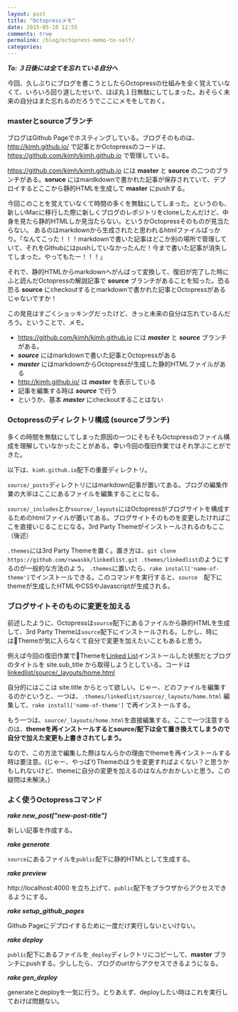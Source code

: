 ```yaml
---
layout: post
title: "Octopressメモ"
date: 2015-05-10 12:55
comments: true
permalink: /blog/octopress-memo-to-self/
categories:
---
```


***To: ３日後には全てを忘れている自分へ***

今回、久しぶりにブログを書こうとしたらOctopressの仕組みを全く覚えていなくて、いろいろ回り道したせいで、ほぼ丸１日無駄にしてしまった。おそらく未来の自分はまた忘れるのだろうでここにメモをしておく。　

### masterとsourceブランチ
ブログはGithub Pageでホスティングしている。ブログそのものは、http://kimh.github.io/ で記事とかOctopressのコードは、https://github.com/kimh/kimh.github.io で管理している。

https://github.com/kimh/kimh.github.io には **master** と **source** の二つのブランチがある。**soruce** にはmardkdownで書かれた記事が保存されていて、デプロイするとここから静的HTMLを生成して **master** にpushする。

今回このことを覚えていなくて時間の多くを無駄にしてしまった。というのも、新しいMacに移行した際に新しくブログのレポジトリをcloneしたんだけど、中身を見たら静的HTMLしか見当たらない。というかOctopressそのものが見当たらない。
あるのはmarkdownから生成されたと思われるhtmlファイルばっかり。「なんてこった！！！markdownで書いた記事はどこか別の場所で管理していて、それをGithubにはpushしていなかったんだ！今まで書いた記事が消失してしまった。やってもたー！！！」

それで、静的HTMLからmarkdownへがんばって変換して、復旧が完了した時にふと読んだOctopressの解説記事で **source** ブランチがあることを知った。恐る恐る **source** にcheckoutするとmarkdownで書かれた記事とOctopressがあるじゃないですか！

この発見はすごくショッキングだったけど、きっと未来の自分は忘れているんだろう。ということで、メモ。

- https://github.com/kimh/kimh.github.io には ***master*** と ***source*** ブランチがある。
- ***source*** にはmarkdownで書いた記事とOctopressがある
- ***master*** にはmarkdownからOctopressが生成した静的HTMLファイルがある
- http://kimh.github.io/ は ***master*** を表示している
- 記事を編集する時は ***source*** で行う
- というか、基本 ***master*** にcheckoutすることはない

### Octopressのディレクトリ構成 (sourceブランチ)
多くの時間を無駄にしてしまった原因の一つにそもそもOctopressのファイル構成を理解していなかったことがある。幸い今回の復旧作業ではそれ学ぶことができた。

以下は、`kimh.github.io`配下の重要ディレクトリ。

`source/_posts`ディレクトリにはmarkdown記事が置いてある。ブログの編集作業の大半はここにあるファイルを編集することになる。

`source/_includes`とか`source/_layouts`にはOctopressがブログサイトを構成するためのhtmlファイルが置いてある。ブログサイトそのものを変更したければここを直接いじることになる。3rd Party Themeがインストールされるのもここ（後述）

`.themes`には3rd Party Themeを置く。置き方は、`git clone https://github.com/rwwaskk/linkedlist.git .themes/linkedlist`のようにするのが一般的な方法のよう。
`.themes`に置いたら、`rake install['name-of-theme']`でインストールできる。このコマンドを実行すると、`source`　配下にthemeが生成したHTMLやCSSやJavascriptが生成される。

### ブログサイトそのものに変更を加える
前述したように、Octopressは`source`配下にあるファイルから静的HTMLを生成して、3rd Party Themeは`source`配下にインストールされる。しかし、時にはThemeが気に入らなくて自分で変更を加えたいこともあると思う。

例えば今回の復旧作業でThemeを[Linked List](https://github.com/rwwaskk/linkedlist)インストールした状態だとブログのタイトルを site.sub_title から取得しようとしている。コードは[linkedlist/source/_layouts/home.html](https://github.com/rwwaskk/linkedlist/blob/master/source/_layouts/home.html#L10)

自分的にはここは site.title からとって欲しい。じゃー、どのファイルを編集するのかというと、一つは、`.themes/linkedlist/source/_layouts/home.html` 編集して、`rake install['name-of-theme']` で再インストールする。

もう一つは、`source/_layouts/home.html`を直接編集する。ここで一つ注意するのは、**themeを再インストールするとsource/配下は全て置き換えてしまうので自分で加えた変更も上書きされてしまう。**

なので、この方法で編集した際はなんらかの理由でthemeを再インストールする時は要注意。(じゃー、やっぱりThemeのほうを変更すればよくない？と思うかもしれないけど、themeに自分の変更を加えるのはなんかおかしいと思う。この疑問は未解決。)

### よく使うOctopressコマンド

***rake new_post["new-post-title"]***

新しい記事を作成する。

***rake generate***

`source`にあるファイルを`public`配下に静的HTMLとして生成する。

***rake preview***

http://localhost:4000 を立ち上げて、`public`配下をブラウザからアクセスできるようにする。

***rake setup_github_pages***

Github Pageにデプロイするために一度だけ実行しないといけない。

***rake deploy***

`public`配下にあるファイルを`_deploy`ディレクトリにコピーして、**master** ブランチにpushする。少ししたら、ブログのurlからアクセスできるようになる。


***rake gen_deploy***

generateとdeployを一気に行う。とりあえず、deployしたい時はこれを実行しておけば問題ない。
